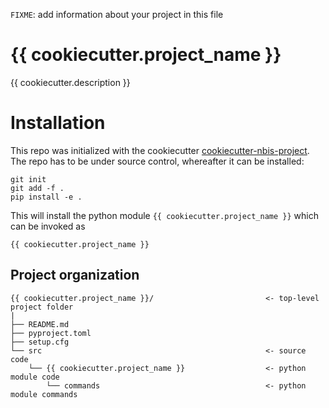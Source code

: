 <!--
[![PyPI](https://img.shields.io/pypi/v/{{ cookiecutter.repo_name }}.svg)](https://pypi.python.org/pypi/{{ cookiecutter.repo_name }})
-->
<!--
[![CI](https://github.com/NBISweden/{{ cookiecutter.project_name }}/actions/workflows/ci.yml/badge.svg)](https://github.com/NBISweden/{{ cookiecutter.project_name }}/actions/workflows/ci.yml)
-->
<!--
[![BioConda](https://img.shields.io/badge/install%20with-bioconda-brightgreen.svg)](http://bioconda.github.io/recipes/{{ cookiecutter.repo_name }}/README.html)
-->

`FIXME`: add information about your project in this file

# {{ cookiecutter.project_name }}

{{ cookiecutter.description }}

# Installation

This repo was initialized with the cookiecutter
[cookiecutter-nbis-project](https://github.com/percyfal/cookiecutter-nbis-project).
The repo has to be under source control, whereafter it can be
installed:

	git init
	git add -f .
	pip install -e .
	
This will install the python module `{{ cookiecutter.project_name }}`
which can be invoked as

	{{ cookiecutter.project_name }}
	

## Project organization

```
{{ cookiecutter.project_name }}/                         <- top-level project folder
| 
├── README.md
├── pyproject.toml
├── setup.cfg
└── src                                                  <- source code
    └── {{ cookiecutter.project_name }}                  <- python module code
        └── commands                                     <- python module commands
```
